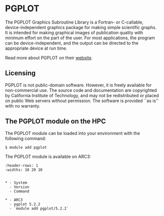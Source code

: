 # PGPLOT

The PGPLOT Graphics Subroutine Library is a Fortran- or C-callable, device-independent graphics package for making simple scientific graphs. It is intended for making graphical images of publication quality with minimum effort on the part of the user. For most applications, the program can be device-independent, and the output can be directed to the appropriate device at run time.



Read more about PGPLOT on their [website](https://sites.astro.caltech.edu/~tjp/pgplot/).





## Licensing 

PGPLOT is not public-domain software. However, it is freely available for non-commercial use. The source code and documentation are copyrighted by California Institute of Technology, and may not be redistributed or placed on public Web servers without permission. The software is provided ``as is'' with no warranty.



## The PGPLOT module on the HPC

The PGPLOT module can be loaded into your environment with the following command:

```bash
$ module add pgplot
```

The PGPLOT module is available on ARC3:

```{list-table}
:header-rows: 1
:widths: 10 20 10


* - System
  - Version
  - Command

* - ARC3
  - pgplot 5.2.2
  - `module add pgplot/5.2.2`

```